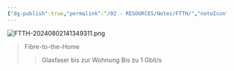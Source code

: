 ```yaml
---
{"dg-publish":true,"permalink":"/02 - RESOURCES/Notes/FTTH/","noteIcon":"","updated":"2024-08-02T14:14:17.298+02:00"}
---
```


![FTTH-20240802141349311.png](/img/user/02%20-%20RESOURCES/Files/IMG/FTTH-20240802141349311.png)
>Fibre-to-the-Home
>>Glasfaser bis zur Wohnung
>>Bis zu 1 Gbit/s